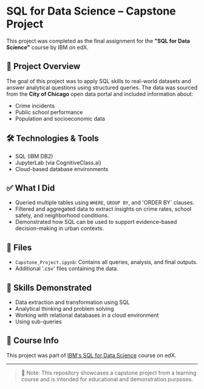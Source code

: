 # SQL for Data Science – Capstone Project

This project was completed as the final assignment for the **"SQL for Data Science"** course by IBM on edX.

## 📌 Project Overview

The goal of this project was to apply SQL skills to real-world datasets and answer analytical questions using structured queries. The data was sourced from the **City of Chicago** open data portal and included information about:

- Crime incidents
- Public school performance
- Population and socioeconomic data

## 🛠️ Technologies & Tools
- SQL (IBM DB2)
- JupyterLab (via CognitiveClass.ai)
- Cloud-based database environments

## ✅ What I Did

- Queried multiple tables using `WHERE`, `GROUP BY`, and 'ORDER BY` clauses.
- Filtered and aggregated data to extract insights on crime rates, school safety, and neighborhood conditions.
- Demonstrated how SQL can be used to support evidence-based decision-making in urban contexts.

## 📂 Files

- `Capstone_Project.ipynb`: Contains all queries, analysis, and final outputs.
- Additional '.csv' files containing the data.

## 🧠 Skills Demonstrated

- Data extraction and transformation using SQL
- Analytical thinking and problem solving
- Working with relational databases in a cloud environment
- Using sub-queries

## 🔗 Course Info

This project was part of [IBM's SQL for Data Science](https://www.edx.org/learn/data-science/ibm-sql-for-data-science) course on edX.

---

> 📝 Note: This repository showcases a capstone project from a learning course and is intended for educational and demonstration purposes.

